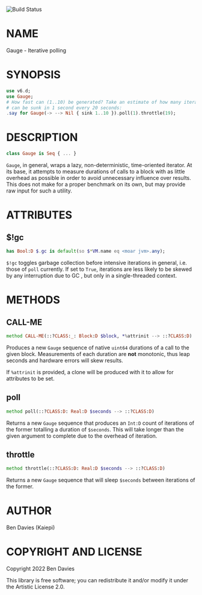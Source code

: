 ![Build Status](https://github.com/Kaiepi/ra-Gauge/actions/workflows/test.yml/badge.svg)

NAME
====

Gauge - Iterative polling

SYNOPSIS
========

```raku
use v6.d;
use Gauge;
# How fast can (1..10) be generated? Take an estimate of how many iterations
# can be sunk in 1 second every 20 seconds:
.say for Gauge(-> --> Nil { sink 1..10 }).poll(1).throttle(19);
```

DESCRIPTION
===========

```raku
class Gauge is Seq { ... }
```

`Gauge`, in general, wraps a lazy, non-deterministic, time-oriented iterator. At its base, it attempts to measure durations of calls to a block with as little overhead as possible in order to avoid unnecessary influence over results. This does not make for a proper benchmark on its own, but may provide raw input for such a utility.

ATTRIBUTES
==========

$!gc
----

```raku
has Bool:D $.gc is default(so $*VM.name eq <moar jvm>.any);
```

`$!gc` toggles garbage collection before intensive iterations in general, i.e. those of `poll` currently. If set to `True`, iterations are less likely to be skewed by any interruption due to GC , but only in a single-threaded context.

METHODS
=======

CALL-ME
-------

```raku
method CALL-ME(::?CLASS:_: Block:D $block, *%attrinit --> ::?CLASS:D)
```

Produces a new `Gauge` sequence of native `uint64` durations of a call to the given block. Measurements of each duration are **not** monotonic, thus leap seconds and hardware errors will skew results.

If `%attrinit` is provided, a clone will be produced with it to allow for attributes to be set.

poll
----

```raku
method poll(::?CLASS:D: Real:D $seconds --> ::?CLASS:D)
```

Returns a new `Gauge` sequence that produces an `Int:D` count of iterations of the former totalling a duration of `$seconds`. This will take longer than the given argument to complete due to the overhead of iteration.

throttle
--------

```raku
method throttle(::?CLASS:D: Real:D $seconds --> ::?CLASS:D)
```

Returns a new `Gauge` sequence that will sleep `$seconds` between iterations of the former.

AUTHOR
======

Ben Davies (Kaiepi)

COPYRIGHT AND LICENSE
=====================

Copyright 2022 Ben Davies

This library is free software; you can redistribute it and/or modify it under the Artistic License 2.0.

